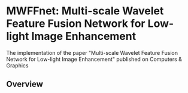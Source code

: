 # MWFFnet: Multi-scale Wavelet Feature Fusion Network for Low-light Image Enhancement
The implementation of the paper "Multi-scale Wavelet Feature Fusion Network for Low-light Image Enhancement" published on Computers & Graphics
## Overview ##
